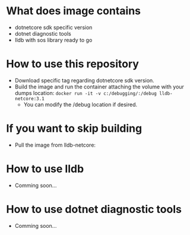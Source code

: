 
# What does image contains
- dotnetcore sdk specific version
- dotnet diagnostic tools
- lldb with sos library ready to go

# How to use this repository

- Download specific tag regarding dotnetcore sdk version.
- Build the image and run the container attaching the volume with your dumps location: `docker run -it -v c:/debugging/:/debug lldb-netcore:3.1`
    - You can modify the /debug location if desired.

# If you want to skip building
- Pull the image from lldb-netcore:<tag>

# How to use lldb
- Comming soon...

# How to use dotnet diagnostic tools
- Comming soon...
